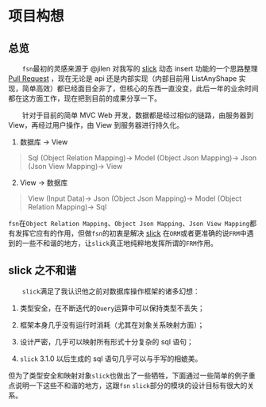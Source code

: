 # 项目构想

## 总览

&emsp;&emsp;`fsn`最初的灵感来源于 @jilen 对我写的 [slick](https://github.com/slick/slick) 动态 insert 功能的一个思路整理 [Pull Request](https://github.com/scalax/hf/pull/5) ，现在无论是 api 还是内部实现（内部目前用 ListAnyShape 实现，简单高效）都已经面目全非了，但核心的东西一直没变，此后一年的业余时间都在这方面工作，现在把到目前的成果分享一下。

&emsp;&emsp;针对于目前的简单 MVC Web 开发，数据都是经过相似的链路，由服务器到 View，再经过用户操作，由 View 到服务器进行持久化。

1. 数据库 → View
>Sql  (Object Relation Mapping)→  Model  (Object Json Mapping)→  Json  (Json View Mapping)→  View

2. View -> 数据库
>View  (Input Data)→  Json  (Object Json Mapping)→  Model  (Object Relation Mapping)→  Sql

`fsn`在`Object Relation Mapping`、`Object Json Mapping`、`Json View Mapping`都有发挥它应有的作用，但做`fsn`的初衷是解决 [slick](https://github.com/slick/slick) 在`ORM`或者更准确的说`FRM`中遇到的一些不和谐的地方，让`slick`真正地纯粹地发挥所谓的`FRM`作用。

## slick 之不和谐

&emsp;&emsp;`slick`满足了我认识他之前对数据库操作框架的诸多幻想：

1. 类型安全，在不断迭代的`Query`运算中可以保持类型不丢失；

1. 框架本身几乎没有运行时消耗（尤其在对象关系映射方面）；

1. 设计严密，几乎可以映射所有形式十分复杂的 sql 语句；

1. `slick` 3.1.0 以后生成的 sql 语句几乎可以与手写的相媲美。

但为了类型安全和映射对象`slick`也做出了一些牺牲，下面通过一些简单的例子重点说明一下这些不和谐的地方，这跟`fsn` `slick`部分的模块的设计目标有很大的关系。